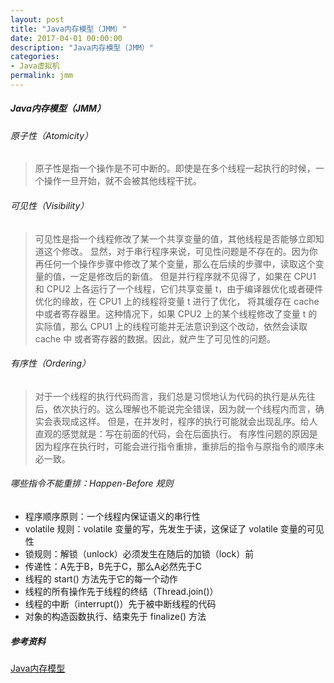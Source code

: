 ```yaml
---
layout: post
title: "Java内存模型（JMM）"
date: 2017-04-01 00:00:00
description: "Java内存模型（JMM）"
categories:
- Java虚拟机
permalink: jmm
---
```


##### Java内存模型（JMM）

###### 原子性（Atomicity）
> 原子性是指一个操作是不可中断的。即使是在多个线程一起执行的时候，一个操作一旦开始，就不会被其他线程干扰。

###### 可见性（Visibility）
> 可见性是指一个线程修改了某一个共享变量的值，其他线程是否能够立即知道这个修改。
> 显然，对于串行程序来说，可见性问题是不存在的。因为你再任何一个操作步骤中修改了某个变量，那么在后续的步骤中，读取这个变量的值，一定是修改后的新值。
> 但是并行程序就不见得了，如果在 CPU1 和 CPU2 上各运行了一个线程，它们共享变量 t，由于编译器优化或者硬件优化的缘故，在 CPU1 上的线程将变量 t 进行了优化，
> 将其缓存在 cache 中或者寄存器里。这种情况下，如果 CPU2 上的某个线程修改了变量 t 的实际值，那么 CPU1 上的线程可能并无法意识到这个改动，依然会读取 cache 中
> 或者寄存器的数据。因此，就产生了可见性的问题。

###### 有序性（Ordering）
> 对于一个线程的执行代码而言，我们总是习惯地认为代码的执行是从先往后，依次执行的。这么理解也不能说完全错误，因为就一个线程内而言，确实会表现成这样。
> 但是，在并发时，程序的执行可能就会出现乱序。给人直观的感觉就是：写在前面的代码，会在后面执行。
> 有序性问题的原因是因为程序在执行时，可能会进行指令重排，重排后的指令与原指令的顺序未必一致。

###### 哪些指令不能重排：Happen-Before 规则

- 程序顺序原则：一个线程内保证语义的串行性
- volatile 规则：volatile 变量的写，先发生于读，这保证了 volatile 变量的可见性
- 锁规则：解锁（unlock）必须发生在随后的加锁（lock）前
- 传递性：A先于B，B先于C，那么A必然先于C
- 线程的 start() 方法先于它的每一个动作
- 线程的所有操作先于线程的终结（Thread.join()）
- 线程的中断（interrupt()）先于被中断线程的代码
- 对象的构造函数执行、结束先于 finalize() 方法

##### 参考资料

[Java内存模型](https://javadoop.com/post/java-memory-model)

